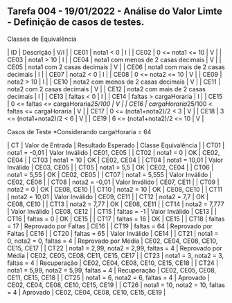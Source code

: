 ## Tarefa 004 - 19/01/2022 - Análise do Valor Limte - Definição de casos de testes.

Classes de Equivalência

|  ID  |           Descrição                          | V/I |
| CE01 | nota1 < 0                                    | I   |
| CE02 | 0 <= nota1 <= 10                             | V   |
| CE03 | nota1 > 10                                   | I   |
| CE04 | nota1 com menos de 2 casas decimais          | V   |
| CE05 | nota1 com 2 casas decimais                   | V   |
| CE06 | nota1 com mais de 2 casas decimais           | I   |
| CE07 | nota2 < 0                                    | I   |
| CE08 | 0 <= nota2 <= 10                             | V   |
| CE09 | nota2 > 10                                   | I   |
| CE10 | nota2 com menos de 2 casas decimais          | V   |
| CE11 | nota2 com 2 casas decimais                   | V   |
| CE12 | nota2 com mais de 2 casas decimais           | I   |
| CE13 | faltas < 0                                   | I   |
| CE14 | faltas > cargaHoraria                        | I   |
| CE15 | 0 <= faltas <= cargaHoraria*25/100           | V   |
| CE16 | cargaHoraria*25/100 < faltas <= cargaHoraria | V   |
| CE17 | 0 <= (nota1+nota2)/2 < 3                     | V   |
| CE18 | 3 <= (nota1+nota2)/2 < 6                     | V   |
| CE19 | 6 <= (nota1+nota2)/2 <= 10                   | V   |


Casos de Teste
*Considerando cargaHoraria = 64

|  CT  |          Valor de Entrada       	      |  Resultado Esperado  |        Classe Equivalência         |
| CT01 | nota1 = -0,01 				                  | Valor Inválido       | CE01, CE05                         |
| CT02 | nota1 = 0 				                      | OK                   | CE02, CE04                         |
| CT03 | nota1 = 10 				                    | OK                   | CE02, CE04                         |
| CT04 | nota1 = 10,01 				                  | Valor Inválido       | CE03, CE05                         |
| CT05 | nota1 = 5,5 				                    | OK                   | CE02, CE04                         |
| CT06 | nota1 = 5,55 				                  | OK                   | CE02, CE05                         |
| CT07 | nota1 = 5,555 				                  | Valor Inválido       | CE02, CE06                         |
| CT08 | nota2 = -0,01				                  | Valor Inválido       | CE07, CE11                         |
| CT09 | nota2 = 0 				                      | OK                   | CE08, CE10                         |
| CT10 | nota2 = 10 				                    | OK                   | CE08, CE10                         |
| CT11 | nota2 = 10,01 				                  | Valor Inválido       | CE09, CE11                         |
| CT12 | nota2 = 7,7 				                    | OK                   | CE08, CE10                         |
| CT13 | nota2 = 7,77 				                  | OK 		               | CE08, CE11                         |
| CT14 | nota2 = 7,777			                  	| Valor Inválido       | CE08, CE12                         |
| CT15 | faltas = -1 				                    | Valor Inválido       | CE13                               |
| CT16 | faltas = 0 				                    | OK 		               | CE15                               |
| CT17 | faltas = 16 				                    | OK 		               | CE15                               |
| CT18 | faltas = 17 				                    | Reprovado por Faltas | CE16                               |
| CT19 | faltas = 64 	                    			| Reprovado por Faltas | CE16                               |
| CT20 | faltas = 65                            | Valor Inválido       | CE14                               |
| CT21 | nota1 = 0, nota2 = 0, faltas = 4       | Reprovado por Média  | CE02, CE04, CE08, CE10, CE15, CE17 |
| CT22 | nota1 = 2,99, nota2 = 2,99, faltas = 4 | Reprovado por Média  | CE02, CE05, CE08, CE11, CE15, CE17 |
| CT23 | nota1 = 3, nota2 = 3, faltas = 4       | Recuperação 	       | CE02, CE04, CE08, CE10, CE15, CE18 |
| CT24 | nota1 = 5,99, nota2 = 5,99, faltas = 4 | Recuperação	         | CE02, CE05, CE08, CE11, CE15, CE18 |
| CT25 | nota1 = 6, nota2 = 6, faltas = 4       | Aprovado             | CE02, CE04, CE08, CE10, CE15, CE19 |
| CT26 | nota1 = 10, nota2 = 10, faltas = 4     | Aprovado             | CE02, CE04, CE08, CE10, CE15, CE19 |




